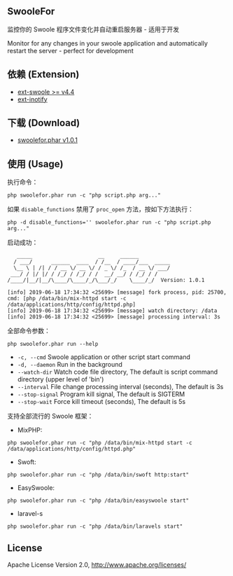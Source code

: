 ## SwooleFor

监控你的 Swoole 程序文件变化并自动重启服务器 - 适用于开发

Monitor for any changes in your swoole application and automatically restart the server - perfect for development 

## 依赖 (Extension)

- [ext-swoole >= v4.4](https://github.com/swoole/swoole-src/)
- [ext-inotify](http://pecl.php.net/package/inotify)

## 下载 (Download)

- [swoolefor.phar v1.0.1](https://github.com/mix-php/swoolefor/releases/download/v1.0.1/swoolefor.phar)

## 使用 (Usage)

执行命令：

```
php swoolefor.phar run -c "php script.php arg..."
```

如果 `disable_functions` 禁用了 `proc_open` 方法，按如下方法执行：

```
php -d disable_functions='' swoolefor.phar run -c "php script.php arg..."
```

启动成功：

```
   _____                     __     ______          
  / ___/      ______  ____  / /__  / ____/___  _____
  \__ \ | /| / / __ \/ __ \/ / _ \/ /_  / __ \/ ___/
 ___/ / |/ |/ / /_/ / /_/ / /  __/ __/ / /_/ / /    
/____/|__/|__/\____/\____/_/\___/_/    \____/_/  Version: 1.0.1

[info] 2019-06-18 17:34:32 <25699> [message] fork process, pid: 25700, cmd: [php /data/bin/mix-httpd start -c /data/applications/http/config/httpd.php]
[info] 2019-06-18 17:34:32 <25699> [message] watch directory: /data
[info] 2019-06-18 17:34:32 <25699> [message] processing interval: 3s
```

全部命令参数：

```
php swoolefor.phar run --help
```

- `-c, --cmd` Swoole application or other script start command
- `-d, --daemon` Run in the background
- `--watch-dir` Watch code file directory, The default is script command directory (upper level of 'bin')
- `--interval` File change processing interval (seconds), The default is 3s
- `--stop-signal` Program kill signal, The default is SIGTERM
- `--stop-wait` Force kill timeout (seconds), The default is 5s

支持全部流行的 Swoole 框架：

- MixPHP: 

```
php swoolefor.phar run -c "php /data/bin/mix-httpd start -c /data/applications/http/config/httpd.php"
```

- Swoft:

```
php swoolefor.phar run -c "php /data/bin/swoft http:start"
```

- EasySwoole: 

```
php swoolefor.phar run -c "php /data/bin/easyswoole start"
```

- laravel-s

```
php swoolefor.phar run -c "php /data/bin/laravels start"
```

## License

Apache License Version 2.0, http://www.apache.org/licenses/
